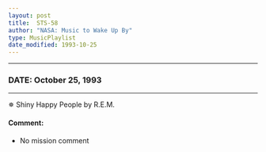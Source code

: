 ```yaml
---
layout: post
title:  STS-58
author: "NASA: Music to Wake Up By"
type: MusicPlaylist
date_modified: 1993-10-25
---
```


----
### DATE: October 25, 1993
----
✵ Shiny Happy People by R.E.M.

#### Comment:
* No mission comment
